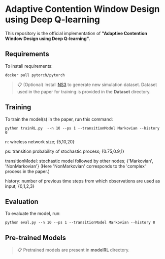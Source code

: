 # Adaptive Contention Window Design using Deep Q-learning

This repository is the official implementation of **"Adaptive Contention Window Design using Deep Q-learning"**. 

## Requirements

To install requirements:

```setup
docker pull pytorch/pytorch
```

>📋  (Optional) Install [NS3](https://www.nsnam.org/wiki/Installation) to generate new simulation dataset. Dataset used in the paper for training is provided in the **Dataset** directory.  

## Training

To train the model(s) in the paper, run this command:

```train
python trainRL.py  --n 10 --ps 1 --transitionModel Markovian --history 0
```

n: wireless network size; {5,10,20} 

ps: transition probability of stochastic process; {0.75,0.9,1}

transitionModel: stochastic model followed by other nodes; {'Markovian', 'NonMarkovian'} (Here 'NonMarkovian' corresponds to the 'complex' process in the paper.)

history: number of previous time steps from which observations are used as input; {0,1,2,3}

## Evaluation

To evaluate the model, run:

```eval
python eval.py --n 10 --ps 1 --transitionModel Markovian --history 0
```

## Pre-trained Models

>📋  Pretrained models are present in **modelRL** directory.
